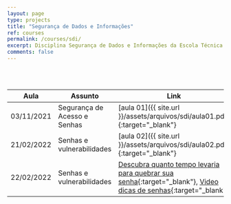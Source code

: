 ```yaml
---
layout: page
type: projects
title: "Segurança de Dados e Informações"
ref: courses
permalink: /courses/sdi/
excerpt: Disciplina Segurança de Dados e Informações da Escola Técnica Estadual Governador Eduardo Campos, São bento do Una-PE.
comments: false
---
```

<br/>

<br/>

| Aula | Assunto | Link |
| --- | ------- | --- |
| 03/11/2021 | Segurança de Acesso e Senhas | [aula 01]({{ site.url }}/assets/arquivos/sdi/aula01.pdf){:target="_blank"} |
| 21/02/2022 | Senhas e vulnerabilidades | [aula 02]({{ site.url }}/assets/arquivos/sdi/aula02.pdf){:target="_blank"} |
| 22/02/2022 | Senhas e vulnerabilidades | [Descubra quanto tempo levaria para quebrar sua senha](https://www.security.org/how-secure-is-my-password/){:target="_blank"}, [Video dicas de senhas](https://www.security.org/how-secure-is-my-password/){:target="_blank"} |

